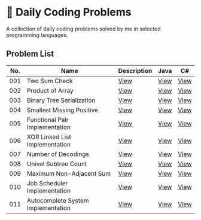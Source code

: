 # 🧠 Daily Coding Problems

A collection of daily coding problems solved by me in selected programming languages.

## Problem List

| No.  | Name                         | Description                                                        | Java                                                            | C#                                                               |
|-------|------------------------------|-------------------------------------------------------------------|-----------------------------------------------------------------|-----------------------------------------------------------------|
| 001   | Two Sum Check                | [View](problems/001-two-sum-check/README.md)                     | [View](problems/001-two-sum-check/java/Main.java)               | [View](problems/001-two-sum-check/csharp/Program.cs)            |
| 002   | Product of Array             | [View](problems/002-product-of-array/README.md)                  | [View](problems/002-product-of-array/java/Main.java)            | [View](problems/002-product-of-array/csharp/Program.cs)         |
| 003   | Binary Tree Serialization   | [View](problems/003-binary-tree-serialization/README.md)         | [View](problems/003-binary-tree-serialization/java/)            | [View](problems/003-binary-tree-serialization/csharp/)          |
| 004   | Smallest Missing Positive    | [View](problems/004-smallest-missing-positive/README.md)          | [View](problems/004-smallest-missing-positive/java/Main.java)   | [View](problems/004-smallest-missing-positive/csharp/Program.cs)|
| 005   | Functional Pair Implementation| [View](problems/005-functional-pair-implementation/README.md)    | [View](problems/005-functional-pair-implementation/java/Main.java) | [View](problems/005-functional-pair-implementation/csharp/Program.cs) |
| 006   | XOR Linked List Implementation| [View](problems/006-xor-linked-list/README.md)                   | [View](problems/006-xor-linked-list/java/Main.java)             | [View](problems/006-xor-linked-list/csharp/Program.cs)          |
| 007   | Number of Decodings          | [View](problems/007-numbers-of-decodings/README.md)              | [View](problems/007-numbers-of-decodings/java/Main.java)        | [View](problems/007-numbers-of-decodings/csharp/Program.cs)     |
| 008   | Unival Subtree Count         | [View](problems/008-unival-subtree-count/README.md)               | [View](problems/008-unival-subtree-count/java/Main.java)        | [View](problems/008-unival-subtree-count/csharp/Program.cs)     |
| 009   | Maximum Non-Adjacent Sum         | [View](problems/009-maximum-non-adjacent-sum/README.md)               | [View](problems/009-maximum-non-adjacent-sum/java/Main.java)        | [View](problems/009-maximum-non-adjacent-sum/csharp/Program.cs)     |
| 010   | Job Scheduler Implementation| [View](problems/010-job-scheduler-implementation/README.md)      | [View](problems/010-job-scheduler-implementation/java/Main.java)| [View](problems/010-job-scheduler-implementation/csharp/Program.cs)|
| 011   | Autocomplete System Implementation | [View](problems/011-autocomplete-system-implementation/README.md) | [View](problems/011-autocomplete-system-implementation/java/Main.java) | [View](problems/011-autocomplete-system-implementation/csharp/Program.cs) |
